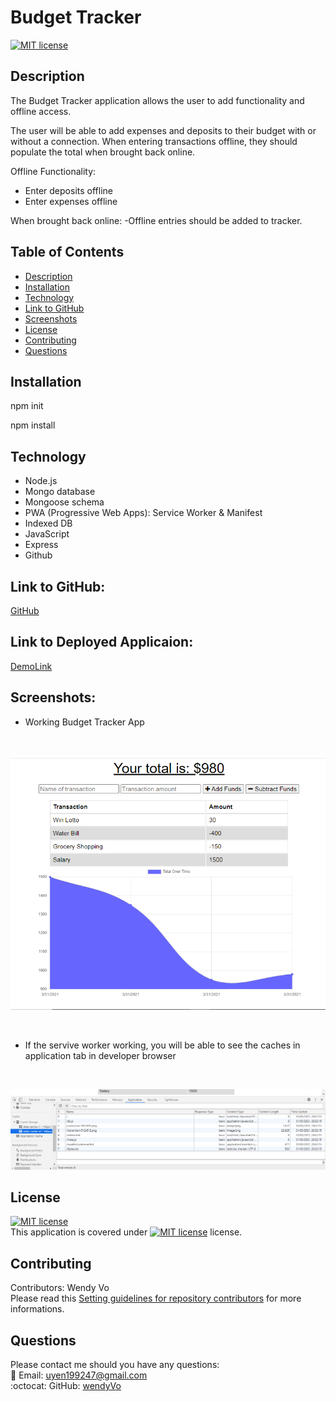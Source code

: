 # Budget Tracker
  
  [![MIT license](https://img.shields.io/badge/License-MIT-blue.svg)](https://choosealicense.com/licenses/mit/)

## Description
The Budget Tracker application allows the user to add functionality and offline access.

The user will be able to add expenses and deposits to their budget with or without a connection. When entering transactions offline, they should populate the total when brought back online.

Offline Functionality:
- Enter deposits offline
- Enter expenses offline

When brought back online:
-Offline entries should be added to tracker.

## Table of Contents
- [Description](#description)
- [Installation](#installation)
- [Technology](#technology)
- [Link to GitHub](#linktogithub)
- [Screenshots](#screenshots)
- [License](#license)
- [Contributing](#contributing)
- [Questions](#questions)

## Installation
npm init

npm install

## Technology 

- Node.js
- Mongo database
- Mongoose schema
- PWA (Progressive Web Apps): Service Worker & Manifest
- Indexed DB
- JavaScript
- Express
- Github

## Link to GitHub:
[GitHub](https://github.com/wendyVo/budget-tracker.git)

## Link to Deployed Applicaion:

[DemoLink](https://budget-tracker-280321.herokuapp.com/)

## Screenshots:
- Working Budget Tracker App
<br/>

![main-page](/assets/screenshots/main-page.PNG)

<br/>

- If the servive worker working, you will be able to see the caches in application tab in developer browser

<br/>

![cache-page](/assets/screenshots/working-cache.PNG)

## License

[![MIT license](https://img.shields.io/badge/License-MIT-blue.svg)](https://choosealicense.com/licenses/mit/)
<br/>
This application is covered under [![MIT license](https://img.shields.io/badge/License-MIT-blue.svg)](https://choosealicense.com/licenses/mit/) license. 

## Contributing
Contributors: Wendy Vo <br/>
Please read this [Setting guidelines for repository contributors](https://docs.github.com/en/github/building-a-strong-community/setting-guidelines-for-repository-contributors) for more informations.

## Questions

Please contact me should you have any questions: <br/>
:email:   Email: uyen199247@gmail.com <br/>
:octocat: GitHub:  [wendyVo](https://github.com/wendyVo)


